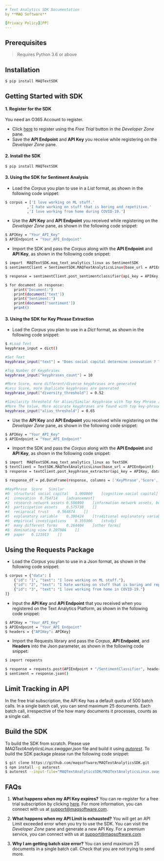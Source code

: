 ```yaml
---
# Text Analytics SDK Documentation
by **MAQ Software**

[Privacy Policy][PP]
---
```

## Prerequisites
> Requires Python 3.6 or above
## Installation
```sh
$ pip install MAQTextSDK
```
## Getting Started with SDK
#### 1. Register for the SDK
You need an O365 Account to register.
   * Click [here][PlDb] to register using the *Free Trial* button in the *Developer Zone* pane. 
   * Save the **API Endpoint** and **API Key** you receive while registering on the *Developer Zone* pane.
#### 2. Install the SDK
```sh
$ pip install MAQTextSDK
```
#### 3. Using the SDK for Sentiment Analysis
   * Load the *Corpus* you plan to use in a *List* format, as shown in the following code snippet:
```sh
$ corpus = ['I love working on ML stuff.'
          ,'I hate working on stuff that is boring and repetitive.'
          ,'I love working from home during COVID-19.']
```
   * Use the **API Key** and **API Endpoint** you received while registering on the *Developer Zone* pane, as shown in the following code snippet:
```sh
$ APIKey = "Your_API_Key"
$ APIEndpoint = "Your_API_Endpoint"
````
   * Import the SDK and pass the *Corpus* along with the **API Endpoint** and **API Key**, as shown in the following code snippet:
```sh
$ import  MAQTextSDK.maq_text_analytics_linux as SentimentSDK
$ sentimentClient = SentimentSDK.MAQTextAnalyticsLinux(base_url = APIEndpoint)

$ response = sentimentClient.post_sentimentclassifier(api_key = APIKey, data_input = corpus)

$ for document in response:
    print("Document:")
    print(document['text'])
    print("Sentiment:")
    print(document['sentiment'])
    print()
````
#### 3. Using the SDK for Key Phrase Extraction
   * Load the *Corpus* you plan to use in a *Dict* format, as shown in the following code snippet:
```sh
$ #Load Text
keyphrase_input = dict()

#Set Text
keyphrase_input["text"] = "Does social capital determine innovation ? To what extent? This paper deals with two questions: Does social capital determine innovation in manufacturing firms?"

#Top Number Of Keyphrases
keyphrase_input["keyphrases_count"] = 10

#More Score, more different/diverse keyphrases are generated
#Less Score, more duplicate keyphrases are generated
keyphrase_input["diversity_threshold"] = 0.52

#Similarity threshold for Alias/Similar Keyphrase with Top Key Phrase [Similar Column in Output]
#More The Value, More accurate keyphrases are found with top key-phrase [Similar Column in Output]
keyphrase_input["alias_threshold"] = 0.65
```
   * Use the **API Key** and **API Endpoint** you received while registering on the *Developer Zone* pane, as shown in the following code snippet:
```sh
$ APIKey = "Your_API_Key"
$ APIEndpoint = "Your_API_Endpoint"
````
   * Import the SDK and pass the *Corpus* along with the **API Endpoint** and **API Key**, as shown in the following code snippet:
```sh
$ import  MAQTextSDK.maq_text_analytics_linux as TextSDK
$ textClient = TextSDK.MAQTextAnalyticsLinux(base_url = APIEndpoint)
$ response = textClient.post_keyphrase_extractor(api_key = APIKey, data_input = keyphrase_input)

$ response_df = pd.DataFrame(response, columns = ['KeyPhrase','Score','Similar'])

#KeyPhrase	Score	Similar
#0	structural social capital	1.000000	[cognitive social capital]
#1	innovation	0.754714	[advancement]
#2	research network assets	0.586890	[information network assets, business network ...
#3	participation assets	0.575738	[]
#4	reciprocal trust	0.564874	[]
#5	explanatory variable	0.390424	[traditional explanatory variables]
#6	empirical investigations	0.355306	[study]
#7	many different forms	0.264404	[other forms]
#8	dominating view	0.207086	[]
#9	paper	0.121013	[]
````

## Using the Requests Package
   * Load the *Corpus* you plan to use in a Json format, as shown in the following code snippet:
```sh
$ corpus = {"data": [
    {"id": "1", "text": "I love working on ML stuff."},
    {"id": "2", "text": "I hate working on stuff that is boring and repetitive."},
    {"id": "3", "text": "I love working from home in COVID-19."}
]}
```
   * Input the **API Key** and **API Endpoint** that you received when you registered on the Text Analytics Platform, as shown in the following code snippet:
```sh
$ APIKey = "Your_API_Key"
$ APIEndpoint = "Your_API_Endpoint"
$ headers = {"APIKey": APIKey}
````
   * Import the Requests library and pass the *Corpus*, **API Endpoint**, and **Headers** into the Json parameter, as shown in the following code snippet:
```sh
$ import requests

$ response = requests.post(APIEndpoint + "/SentimentClassifier", headers = headers, json = corpus)
$ sentiment = response.json()
````
## Limit Tracking in API
In the free trial subscription, the API Key has a default quota of 500 batch calls. In a single batch call, you can send maximum 25 documents. Each batch call, irrespective of the how many documents it processes, counts as a single call.

## Build the SDK
To build the SDK from scratch. Please use *MAQTextAnalyticsLinux.swagger.json* file and build it using *[autorest][autorestLink]*. To build the SDK package please run the following code snippet:
```sh
$ git clone https://github.com/maqsoftware/MAQTextAnalyticsSDK.git
$ npm install -g autorest
$ autorest --input-file="MAQTextAnalyticsSDK/MAQTextAnalyticsLinux.swagger.json" --python --output-folder="TextAnalyticsSDK"
````
## FAQs

1. **What happens when my API Key expires?**
You can re-register for a free trial subscription by clicking [here][PlDb]. For more information, you can connect with us at support@maqsoftware.com.

    
2. **What happens when my API Limit is exhausted?**
    You will get an API Limit exceeded error when you try to use the SDK. You can visit the *Developer Zone* pane and generate a new API Key. For a premium service, you can connect with us at support@maqsoftware.com

3.	**Why I am getting batch size error?**
You can send maximum 25 documents in a single batch call. Check that you are not trying to send more.


[PlDb]: https://maqtextanalytics.azurewebsites.net/#/DevelopersZone
[PP]: <https://maqsoftware.com/privacystatement>
[autorestLink]: <https://github.com/Azure/autorest>
